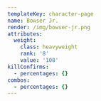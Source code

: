 ```yaml
---
templateKey: character-page
name: Bowser Jr.
render: /img/bowser-jr.png
attributes:
  weight:
    class: heavyweight
    rank: '8'
    value: '108'
killConfirms:
  - percentages: {}
combos:
  - percentages: {}
---
```


